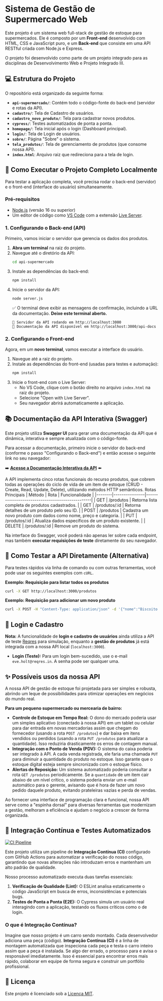 # Sistema de Gestão de Supermercado Web

Este projeto é um sistema web full-stack de gestão de estoque para supermercados. Ele é composto por um **Front-end** desenvolvido com HTML, CSS e JavaScript puro, e um **Back-end** que consiste em uma API RESTful criada com Node.js e Express.

O projeto foi desenvolvido como parte de um projeto integrado para as disciplinas de Desenvolvimento Web e Projeto Integrado III.

## 💻 Estrutura do Projeto

O repositório está organizado da seguinte forma:

-   **`api-supermercado/`**: Contém todo o código-fonte do back-end (servidor e rotas da API).
-   **`cadastro/`**: Tela de Cadastro de usuários.
-   **`cadastro_novo_produto/`**: Tela para cadastrar novos produtos.
-   **`cypress/`**: Testes automatizados de ponta a ponta.
-   **`homepage/`**: Tela inicial após o login (Dashboard principal).
-   **`login/`**: Tela de Login de usuários.
-   **`sobre/`**: Página "Sobre" o sistema.
-   **`tela_produtos/`**: Tela de gerenciamento de produtos (que consome nossa API).
-   **`index.html`**: Arquivo raiz que redireciona para a tela de login.

## 🚀 Como Executar o Projeto Completo Localmente

Para testar a aplicação completa, você precisa rodar o back-end (servidor) e o front-end (interface do usuário) simultaneamente.

### Pré-requisitos

-   [Node.js](https://nodejs.org/) (versão 16 ou superior)
-   Um editor de código como [VS Code](https://code.visualstudio.com/) com a extensão [Live Server](https://marketplace.visualstudio.com/items?itemName=ritwickdey.LiveServer).

### 1. Configurando o Back-end (API)

Primeiro, vamos iniciar o servidor que gerencia os dados dos produtos.

1.  **Abra um terminal** na raiz do projeto.
2.  Navegue até o diretório da API:
    ```bash
    cd api-supermercado
    ```
3.  Instale as dependências do back-end:
    ```bash
    npm install
    ```
4.  Inicie o servidor da API:
    ```bash
    node server.js
    ```
    ✅ O terminal deve exibir as mensagens de confirmação, incluindo a URL da documentação. **Deixe este terminal aberto.**
    ```
    🚀 Servidor da API rodando em http://localhost:3000
    📄 Documentação da API disponível em http://localhost:3000/api-docs
    ```

### 2. Configurando o Front-end

Agora, em um **novo terminal**, vamos executar a interface do usuário.

1.  Navegue até a raiz do projeto.
2.  Instale as dependências do front-end (usadas para testes e automação):
    ```bash
    npm install
    ```
3.  Inicie o front-end com o Live Server:
    *   No VS Code, clique com o botão direito no arquivo `index.html` na raiz do projeto.
    *   Selecione "Open with Live Server".
    *   Seu navegador abrirá automaticamente a aplicação.

## 📚 Documentação da API Interativa (Swagger)

Este projeto utiliza **Swagger UI** para gerar uma documentação da API que é dinâmica, interativa e sempre atualizada com o código-fonte.

Para acessar a documentação, primeiro inicie o servidor do back-end (conforme o passo "Configurando o Back-end") e então acesse o seguinte link no seu navegador:

➡️ **[Acesse a Documentação Interativa da API](http://localhost:3000/api-docs)** ⬅️

A API implementa cinco rotas funcionais do recurso produtos, que cobrem todas as operações do ciclo de vida de um item de estoque (CRUD - Create, Read, Update, Delete), utilizando métodos HTTP semânticos.
Rotas Principais
| Método | Rota           | Funcionalidade                                    |
|--------|----------------|--------------------------------------------------|
| GET    | /produtos      | Retorna lista completa de produtos cadastrados. |
| GET    | /produtos/:id  | Retorna detalhes de um produto pelo seu ID.     |
| POST   | /produtos      | Cadastra um novo produto com dados como nome, preço e categoria. |
| PUT    | /produtos/:id  | Atualiza dados específicos de um produto existente. |
| DELETE | /produtos/:id  | Remove um produto do sistema.   

Na interface do Swagger, você poderá não apenas ler sobre cada endpoint, mas também **executar requisições de teste** diretamente do seu navegador.

## 🧪 Como Testar a API Diretamente (Alternativa)

Para testes rápidos via linha de comando ou com outras ferramentas, você pode usar os seguintes exemplos com `cURL`.

**Exemplo: Requisição para listar todos os produtos**

```bash
curl -X GET http://localhost:3000/produtos
```

**Exemplo: Requisição para adicionar um novo produto**

```bash
curl -X POST -H "Content-Type: application/json" -d '{"nome":"Biscoito Recheado","preco":3.50,"quantidade":300,"categoria":"Mercearia"}' http://localhost:3000/produtos
```

## 🔑 Login e Cadastro

**Nota:** A funcionalidade de **login e cadastro de usuários** ainda utiliza a API de teste [Reqres](https://reqres.in/) para simulação, enquanto a **gestão de produtos** já está integrada com a nossa API local (`localhost:3000`).

-   **Login (Teste):** Para um login bem-sucedido, use o e-mail `eve.holt@reqres.in`. A senha pode ser qualquer uma.

## ✨ Possíveis usos da nossa API

A nossa API de gestão de estoque foi projetada para ser simples e robusta, abrindo um leque de possibilidades para otimizar operações em negócios do mundo real.

**Para um pequeno supermercado ou mercearia de bairro:**

-   **Controle de Estoque em Tempo Real:** O dono do mercado poderia usar um simples aplicativo (conectado à nossa API) em um tablet ou celular para dar entrada em novas mercadorias assim que chegam do fornecedor (usando a rota `POST /produtos`) e dar baixa em itens vendidos ou perdidos (usando a rota `PUT /produtos` para atualizar a quantidade). Isso reduziria drasticamente os erros de contagem manual.
-   **Integração com o Ponto de Venda (PDV):** O sistema do caixa poderia ser integrado à API. A cada venda registrada, ele faria uma chamada `PUT` para diminuir a quantidade do produto no estoque. Isso garante que o estoque digital esteja sempre sincronizado com o estoque físico.
-   **Alertas de Reposição:** Um sistema automatizado poderia consultar a rota `GET /produtos` periodicamente. Se a `quantidade` de um item cair abaixo de um nível crítico, o sistema poderia enviar um e-mail automático para o gerente, avisando que é hora de fazer um novo pedido daquele produto, evitando prateleiras vazias e perda de vendas.

Ao fornecer uma interface de programação clara e funcional, nossa API serve como a "espinha dorsal" para diversas ferramentas que modernizam a gestão, melhoram a eficiência e ajudam o negócio a crescer de forma organizada.

## 🤖 Integração Contínua e Testes Automatizados

[![CI Pipeline](https://github.com/CaririTeam/PI3-Front-End_Web_Sistema_de_Estoque/actions/workflows/main.yml/badge.svg)](https://github.com/CaririTeam/PI3-Front-End_Web_Sistema_de_Estoque/actions/workflows/main.yml)

Este projeto utiliza um pipeline de **Integração Contínua (CI)** configurado com GitHub Actions para automatizar a verificação do nosso código, garantindo que novas alterações não introduzam erros e mantenham um alto padrão de qualidade.

Nosso processo automatizado executa duas tarefas essenciais:
1.  **Verificação de Qualidade (Lint):** O ESLint analisa estaticamente o código JavaScript em busca de erros, inconsistências e potenciais bugs.
2.  **Testes de Ponta a Ponta (E2E):** O Cypress simula um usuário real interagindo com a aplicação, testando os fluxos críticos como o de login.

### O que é Integração Contínua?

Imagine que nosso projeto é um carro sendo montado. Cada desenvolvedor adiciona uma peça (código). **Integração Contínua (CI)** é a linha de montagem automatizada que inspeciona cada peça e testa o carro inteiro assim que a peça é instalada. Se algo der errado, o processo para e avisa o responsável imediatamente. Isso é essencial para encontrar erros mais rápido, colaborar em equipe de forma segura e construir um portfólio profissional.

## 📄 Licença

Este projeto é licenciado sob a [Licença MIT](LICENSE).
